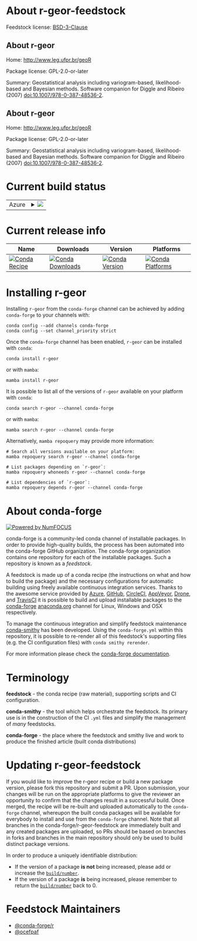 About r-geor-feedstock
======================

Feedstock license: [BSD-3-Clause](https://github.com/conda-forge/r-geor-feedstock/blob/main/LICENSE.txt)


About r-geor
------------

Home: http://www.leg.ufpr.br/geoR

Package license: GPL-2.0-or-later

Summary: Geostatistical analysis including variogram-based, likelihood-based and Bayesian methods. Software companion for Diggle and Ribeiro (2007) <doi:10.1007/978-0-387-48536-2>.

About r-geor
------------

Home: http://www.leg.ufpr.br/geoR

Package license: GPL-2.0-or-later

Summary: Geostatistical analysis including variogram-based, likelihood-based and Bayesian methods. Software companion for Diggle and Ribeiro (2007) <doi:10.1007/978-0-387-48536-2>.

Current build status
====================


<table>
    
  <tr>
    <td>Azure</td>
    <td>
      <details>
        <summary>
          <a href="https://dev.azure.com/conda-forge/feedstock-builds/_build/latest?definitionId=3378&branchName=main">
            <img src="https://dev.azure.com/conda-forge/feedstock-builds/_apis/build/status/r-geor-feedstock?branchName=main">
          </a>
        </summary>
        <table>
          <thead><tr><th>Variant</th><th>Status</th></tr></thead>
          <tbody><tr>
              <td>linux_64_r_base4.4</td>
              <td>
                <a href="https://dev.azure.com/conda-forge/feedstock-builds/_build/latest?definitionId=3378&branchName=main">
                  <img src="https://dev.azure.com/conda-forge/feedstock-builds/_apis/build/status/r-geor-feedstock?branchName=main&jobName=linux&configuration=linux%20linux_64_r_base4.4" alt="variant">
                </a>
              </td>
            </tr><tr>
              <td>linux_64_r_base4.5</td>
              <td>
                <a href="https://dev.azure.com/conda-forge/feedstock-builds/_build/latest?definitionId=3378&branchName=main">
                  <img src="https://dev.azure.com/conda-forge/feedstock-builds/_apis/build/status/r-geor-feedstock?branchName=main&jobName=linux&configuration=linux%20linux_64_r_base4.5" alt="variant">
                </a>
              </td>
            </tr><tr>
              <td>linux_aarch64_r_base4.4</td>
              <td>
                <a href="https://dev.azure.com/conda-forge/feedstock-builds/_build/latest?definitionId=3378&branchName=main">
                  <img src="https://dev.azure.com/conda-forge/feedstock-builds/_apis/build/status/r-geor-feedstock?branchName=main&jobName=linux&configuration=linux%20linux_aarch64_r_base4.4" alt="variant">
                </a>
              </td>
            </tr><tr>
              <td>linux_aarch64_r_base4.5</td>
              <td>
                <a href="https://dev.azure.com/conda-forge/feedstock-builds/_build/latest?definitionId=3378&branchName=main">
                  <img src="https://dev.azure.com/conda-forge/feedstock-builds/_apis/build/status/r-geor-feedstock?branchName=main&jobName=linux&configuration=linux%20linux_aarch64_r_base4.5" alt="variant">
                </a>
              </td>
            </tr><tr>
              <td>linux_ppc64le_r_base4.4</td>
              <td>
                <a href="https://dev.azure.com/conda-forge/feedstock-builds/_build/latest?definitionId=3378&branchName=main">
                  <img src="https://dev.azure.com/conda-forge/feedstock-builds/_apis/build/status/r-geor-feedstock?branchName=main&jobName=linux&configuration=linux%20linux_ppc64le_r_base4.4" alt="variant">
                </a>
              </td>
            </tr><tr>
              <td>linux_ppc64le_r_base4.5</td>
              <td>
                <a href="https://dev.azure.com/conda-forge/feedstock-builds/_build/latest?definitionId=3378&branchName=main">
                  <img src="https://dev.azure.com/conda-forge/feedstock-builds/_apis/build/status/r-geor-feedstock?branchName=main&jobName=linux&configuration=linux%20linux_ppc64le_r_base4.5" alt="variant">
                </a>
              </td>
            </tr><tr>
              <td>osx_64_r_base4.4</td>
              <td>
                <a href="https://dev.azure.com/conda-forge/feedstock-builds/_build/latest?definitionId=3378&branchName=main">
                  <img src="https://dev.azure.com/conda-forge/feedstock-builds/_apis/build/status/r-geor-feedstock?branchName=main&jobName=osx&configuration=osx%20osx_64_r_base4.4" alt="variant">
                </a>
              </td>
            </tr><tr>
              <td>osx_64_r_base4.5</td>
              <td>
                <a href="https://dev.azure.com/conda-forge/feedstock-builds/_build/latest?definitionId=3378&branchName=main">
                  <img src="https://dev.azure.com/conda-forge/feedstock-builds/_apis/build/status/r-geor-feedstock?branchName=main&jobName=osx&configuration=osx%20osx_64_r_base4.5" alt="variant">
                </a>
              </td>
            </tr><tr>
              <td>osx_arm64_r_base4.4</td>
              <td>
                <a href="https://dev.azure.com/conda-forge/feedstock-builds/_build/latest?definitionId=3378&branchName=main">
                  <img src="https://dev.azure.com/conda-forge/feedstock-builds/_apis/build/status/r-geor-feedstock?branchName=main&jobName=osx&configuration=osx%20osx_arm64_r_base4.4" alt="variant">
                </a>
              </td>
            </tr><tr>
              <td>osx_arm64_r_base4.5</td>
              <td>
                <a href="https://dev.azure.com/conda-forge/feedstock-builds/_build/latest?definitionId=3378&branchName=main">
                  <img src="https://dev.azure.com/conda-forge/feedstock-builds/_apis/build/status/r-geor-feedstock?branchName=main&jobName=osx&configuration=osx%20osx_arm64_r_base4.5" alt="variant">
                </a>
              </td>
            </tr><tr>
              <td>win_64_r_base4.4</td>
              <td>
                <a href="https://dev.azure.com/conda-forge/feedstock-builds/_build/latest?definitionId=3378&branchName=main">
                  <img src="https://dev.azure.com/conda-forge/feedstock-builds/_apis/build/status/r-geor-feedstock?branchName=main&jobName=win&configuration=win%20win_64_r_base4.4" alt="variant">
                </a>
              </td>
            </tr><tr>
              <td>win_64_r_base4.5</td>
              <td>
                <a href="https://dev.azure.com/conda-forge/feedstock-builds/_build/latest?definitionId=3378&branchName=main">
                  <img src="https://dev.azure.com/conda-forge/feedstock-builds/_apis/build/status/r-geor-feedstock?branchName=main&jobName=win&configuration=win%20win_64_r_base4.5" alt="variant">
                </a>
              </td>
            </tr>
          </tbody>
        </table>
      </details>
    </td>
  </tr>
</table>

Current release info
====================

| Name | Downloads | Version | Platforms |
| --- | --- | --- | --- |
| [![Conda Recipe](https://img.shields.io/badge/recipe-r--geor-green.svg)](https://anaconda.org/conda-forge/r-geor) | [![Conda Downloads](https://img.shields.io/conda/dn/conda-forge/r-geor.svg)](https://anaconda.org/conda-forge/r-geor) | [![Conda Version](https://img.shields.io/conda/vn/conda-forge/r-geor.svg)](https://anaconda.org/conda-forge/r-geor) | [![Conda Platforms](https://img.shields.io/conda/pn/conda-forge/r-geor.svg)](https://anaconda.org/conda-forge/r-geor) |

Installing r-geor
=================

Installing `r-geor` from the `conda-forge` channel can be achieved by adding `conda-forge` to your channels with:

```
conda config --add channels conda-forge
conda config --set channel_priority strict
```

Once the `conda-forge` channel has been enabled, `r-geor` can be installed with `conda`:

```
conda install r-geor
```

or with `mamba`:

```
mamba install r-geor
```

It is possible to list all of the versions of `r-geor` available on your platform with `conda`:

```
conda search r-geor --channel conda-forge
```

or with `mamba`:

```
mamba search r-geor --channel conda-forge
```

Alternatively, `mamba repoquery` may provide more information:

```
# Search all versions available on your platform:
mamba repoquery search r-geor --channel conda-forge

# List packages depending on `r-geor`:
mamba repoquery whoneeds r-geor --channel conda-forge

# List dependencies of `r-geor`:
mamba repoquery depends r-geor --channel conda-forge
```


About conda-forge
=================

[![Powered by
NumFOCUS](https://img.shields.io/badge/powered%20by-NumFOCUS-orange.svg?style=flat&colorA=E1523D&colorB=007D8A)](https://numfocus.org)

conda-forge is a community-led conda channel of installable packages.
In order to provide high-quality builds, the process has been automated into the
conda-forge GitHub organization. The conda-forge organization contains one repository
for each of the installable packages. Such a repository is known as a *feedstock*.

A feedstock is made up of a conda recipe (the instructions on what and how to build
the package) and the necessary configurations for automatic building using freely
available continuous integration services. Thanks to the awesome service provided by
[Azure](https://azure.microsoft.com/en-us/services/devops/), [GitHub](https://github.com/),
[CircleCI](https://circleci.com/), [AppVeyor](https://www.appveyor.com/),
[Drone](https://cloud.drone.io/welcome), and [TravisCI](https://travis-ci.com/)
it is possible to build and upload installable packages to the
[conda-forge](https://anaconda.org/conda-forge) [anaconda.org](https://anaconda.org/)
channel for Linux, Windows and OSX respectively.

To manage the continuous integration and simplify feedstock maintenance
[conda-smithy](https://github.com/conda-forge/conda-smithy) has been developed.
Using the ``conda-forge.yml`` within this repository, it is possible to re-render all of
this feedstock's supporting files (e.g. the CI configuration files) with ``conda smithy rerender``.

For more information please check the [conda-forge documentation](https://conda-forge.org/docs/).

Terminology
===========

**feedstock** - the conda recipe (raw material), supporting scripts and CI configuration.

**conda-smithy** - the tool which helps orchestrate the feedstock.
                   Its primary use is in the construction of the CI ``.yml`` files
                   and simplify the management of *many* feedstocks.

**conda-forge** - the place where the feedstock and smithy live and work to
                  produce the finished article (built conda distributions)


Updating r-geor-feedstock
=========================

If you would like to improve the r-geor recipe or build a new
package version, please fork this repository and submit a PR. Upon submission,
your changes will be run on the appropriate platforms to give the reviewer an
opportunity to confirm that the changes result in a successful build. Once
merged, the recipe will be re-built and uploaded automatically to the
`conda-forge` channel, whereupon the built conda packages will be available for
everybody to install and use from the `conda-forge` channel.
Note that all branches in the conda-forge/r-geor-feedstock are
immediately built and any created packages are uploaded, so PRs should be based
on branches in forks and branches in the main repository should only be used to
build distinct package versions.

In order to produce a uniquely identifiable distribution:
 * If the version of a package **is not** being increased, please add or increase
   the [``build/number``](https://docs.conda.io/projects/conda-build/en/latest/resources/define-metadata.html#build-number-and-string).
 * If the version of a package **is** being increased, please remember to return
   the [``build/number``](https://docs.conda.io/projects/conda-build/en/latest/resources/define-metadata.html#build-number-and-string)
   back to 0.

Feedstock Maintainers
=====================

* [@conda-forge/r](https://github.com/orgs/conda-forge/teams/r/)
* [@ocefpaf](https://github.com/ocefpaf/)


